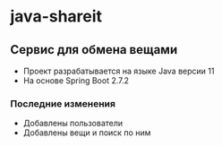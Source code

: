 # java-shareit
## Сервис для обмена вещами
* Проект разрабатывается на языке Java версии 11
* На основе Spring Boot 2.7.2

### Последние изменения
* Добавлены пользователи
* Добавлены вещи и поиск по ним
